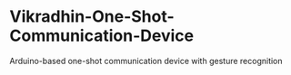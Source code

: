 # Vikradhin-One-Shot-Communication-Device
Arduino-based one-shot communication device with gesture recognition
